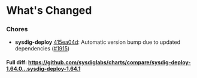 # What's Changed

### Chores
- **sysdig-deploy** [415ea04d](https://github.com/sysdiglabs/charts/commit/415ea04dee05b70d59d7f872f7ab26c590b0275e): Automatic version bump due to updated dependencies ([#1915](https://github.com/sysdiglabs/charts/issues/1915))
#### Full diff: https://github.com/sysdiglabs/charts/compare/sysdig-deploy-1.64.0...sysdig-deploy-1.64.1
